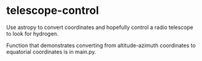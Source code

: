 # telescope-control
Use astropy to convert coordinates and hopefully control a radio telescope to look for hydrogen.

Function that demonstrates converting from altitude-azimuth coordinates to equatorial coordinates is in main.py.
